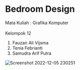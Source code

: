 # Bedroom Design

Mata Kuliah : Grafika Komputer <br><br>
Kelompok 12 <br>
1. Fauzan Ali Vijsma <br>
2. Tenia Febrianti <br>
3. Samudra Arif Putra

![Screenshot 2022-12-05 230251](https://user-images.githubusercontent.com/75176567/205684227-4f8ea68d-462d-4d1b-928c-b86d04269bd7.png)
